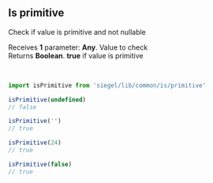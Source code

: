 ## Is primitive

Check if value is primitive and not nullable<br />

Receives **1** parameter: **Any**. Value to check<br />
Returns **Boolean**. **true** if value is primitive

<br />

```js
import isPrimitive from 'siegel/lib/common/is/primitive'

isPrimitive(undefined)
// false

isPrimitive('')
// true

isPrimitive(24)
// true

isPrimitive(false)
// true
```